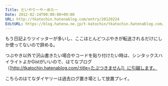 ```yaml
---
Title: だいやりーやーめたー
Date: 2012-02-24T00:00:00+09:00
URL: http://tkatochin.hatenablog.com/entry/20120224
EditURL: https://blog.hatena.ne.jp/t-katochin/tkatochin.hatenablog.com/atom/entry/6653586347154752984
---
```


もう日記よりツイッターが多いし、ここほとんどつぶやきが転送されるだけにしか使ってないので辞める。

つぶやき以外で沢山書きたい場合やコードを貼り付けたい時は、シンタックスハイライトよかGistがいいので、はてなブログ（[http://tkatochin.hatenablog.com/:title=たぷつきません]）に引越します。

こちらのはてなダイヤリーは過去ログ置き場として放置プレイ。
